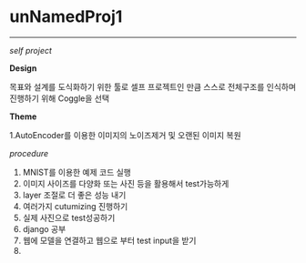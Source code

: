 # unNamedProj1
-------

_self project_

**Design**

목표와 설계를 도식화하기 위한 툴로
셀프 프로젝트인 만큼 스스로 전체구조를 인식하며 진행하기 위해
Coggle을 선택

**Theme**

1.AutoEncoder를 이용한 이미지의 노이즈제거 및 오랜된 이미지 복원

*procedure*

1. MNIST를 이용한 예제 코드 실행
2. 이미지 사이즈를 다양화 또는 사진 등을 활용해서 test가능하게
3. layer 조절로 더 좋은 성능 내기
4. 여러가지 cutumizing 진행하기
5. 실제 사진으로 test성공하기
6. django 공부
7. 웹에 모델을 연결하고 웹으로 부터 test input을 받기
8. 
